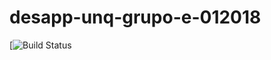 # desapp-unq-grupo-e-012018

[![Build Status](https://travis-ci.org/IgnacioLamandia/desapp-unq-grupo-e-012018.svg?branch=master)
